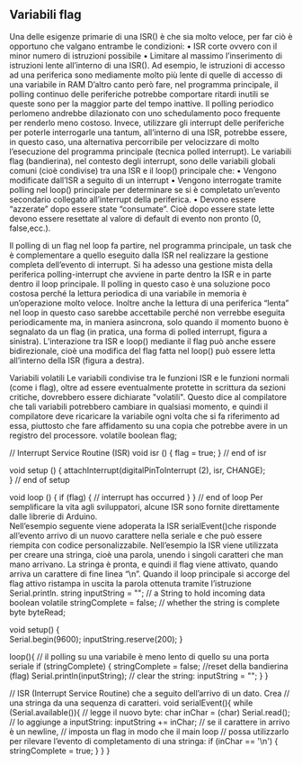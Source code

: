 ## **Variabili flag**

Una delle esigenze primarie di una ISR() è che sia molto veloce, per far ciò è opportuno che valgano entrambe le condizioni:
•	ISR corte ovvero con il minor numero di istruzioni possibile
•	Limitare al massimo l’inserimento di istruzioni lente all’interno di una ISR().
Ad esempio, le istruzioni di accesso ad una periferica sono mediamente molto più lente di quelle di accesso di una variabile in RAM 
D’altro canto però fare, nel programma principale, il polling continuo delle periferiche potrebbe comportare ritardi inutili se queste sono per la maggior parte del tempo inattive. Il polling periodico perlomeno andrebbe dilazionato con uno schedulamento poco frequente per renderlo meno costoso.
Invece, utilizzare gli interrupt delle periferiche per poterle interrogarle una tantum, all’interno di una ISR, potrebbe essere, in questo caso, una alternativa percorribile per velocizzare di molto l’esecuzione del programma principale (tecnica polled interrupt).
Le variabili flag (bandierina), nel contesto degli interrupt, sono delle variabili globali comuni (cioè condivise) tra una ISR e il loop() principale che:
•	Vengono modificate dall’ISR a seguito di un interrupt
•	Vengono interrogate tramite polling nel loop() principale per determinare se si è completato un’evento secondario collegato all’interrupt della periferica.
•	Devono essere “azzerate” dopo essere state “consumate”. Cioè dopo essere state lette devono essere resettate al valore di default di evento non pronto (0, false,ecc.).

 
Il polling di un flag nel loop fa partire, nel programma principale, un task che è complementare a quello eseguito dalla ISR nel realizzare la gestione completa dell’evento di interrupt. Si ha adesso una gestione mista della periferica polling-interrupt che avviene in parte dentro la ISR e in parte dentro il loop principale.
Il polling in questo caso è una soluzione poco costosa perché la lettura periodica di una variabile in memoria è un’operazione molto veloce. Inoltre anche la lettura di una periferica “lenta” nel loop in questo caso sarebbe accettabile perché non verrebbe eseguita periodicamente ma, in maniera asincrona, solo quando il momento buono è segnalato da un flag (in pratica, una forma di polled interrupt, figura a sinistra).
L’interazione tra ISR e loop() mediante il flag può anche essere bidirezionale, cioè una modifica del flag fatta nel loop() può essere letta all’interno della ISR (figura a destra).

Variabili volatili
Le variabili condivise tra le funzioni ISR e le funzioni normali (come i flag), oltre ad essere eventualmente protette in scrittura da sezioni critiche, dovrebbero essere dichiarate "volatili". Questo dice al compilatore che tali variabili potrebbero cambiare in qualsiasi momento, e quindi il compilatore deve ricaricare la variabile ogni volta che si fa riferimento ad essa, piuttosto che fare affidamento su una copia che potrebbe avere in un registro del processore.
volatile boolean flag;

// Interrupt Service Routine (ISR)
void isr ()
{
 flag = true;
}  // end of isr

void setup ()
{
  attachInterrupt(digitalPinToInterrupt (2), isr, CHANGE);  
}  // end of setup

void loop ()
{
  if (flag)
    {
    // interrupt has occurred
    }
}  // end of loop
Per semplificare la vita agli sviluppatori, alcune ISR sono fornite direttamente dalle librerie di Arduino.  
Nell’esempio seguente viene adoperata la ISR serialEvent()che risponde all’evento arrivo di un nuovo carattere nella seriale e che può essere riempita con codice personalizzabile.
Nell’esempio la ISR viene utilizzata per creare una stringa, cioè una parola, unendo i singoli caratteri che man mano arrivano. La stringa è pronta, e quindi il flag viene attivato, quando arriva un carattere di fine linea “\n”.
Quando il loop principale si accorge del flag attivo ristampa in uscita la parola ottenuta tramite l’istruzione Serial.println.
string inputString = "";         // a String to hold incoming data
boolean volatile stringComplete = false;  // whether the string is complete
byte byteRead;

void setup() {                
    Serial.begin(9600);
    inputString.reserve(200);
}

loop(){
    // il polling su una variabile è meno lento di quello su una porta seriale 
    if (stringComplete) {
	stringComplete = false; //reset della bandierina (flag)
        Serial.println(inputString);
        // clear the string:
        inputString = "";
    }
}

// ISR (Interrupt Service Routine) che a seguito dell’arrivo di un dato. Crea  // una stringa da una sequenza di caratteri.
void serialEvent(){
  while (Serial.available()){
    // legge il nuovo byte:
    char inChar = (char) Serial.read();
    // lo aggiunge a inputString:
    inputString += inChar;
    // se il carattere in arrivo è un newline, 
    // imposta un flag in modo che il main loop 
    // possa utilizzarlo per rilevare l’evento di completamento di una stringa:
    if (inChar == '\n') {
        stringComplete = true;
    }
  }
}
